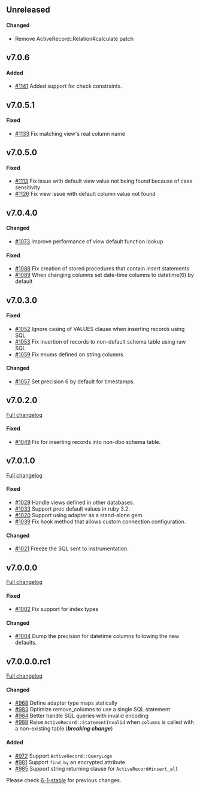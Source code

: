 ## Unreleased

#### Changed

- []() Remove ActiveRecord::Relation#calculate patch

## v7.0.6

#### Added

- [#1141](https://github.com/rails-sqlserver/activerecord-sqlserver-adapter/pull/1141) Added support for check constraints.

## v7.0.5.1

#### Fixed

- [#1133](https://github.com/rails-sqlserver/activerecord-sqlserver-adapter/pull/1133) Fix matching view's real column name

## v7.0.5.0

#### Fixed

- [#1113](https://github.com/rails-sqlserver/activerecord-sqlserver-adapter/pull/1113) Fix issue with default view value not being found because of case sensitivity
- [#1126](https://github.com/rails-sqlserver/activerecord-sqlserver-adapter/pull/1113) Fix view issue with default column value not found

## v7.0.4.0

#### Changed

- [#1073](https://github.com/rails-sqlserver/activerecord-sqlserver-adapter/pull/1073) Improve performance of view default function lookup

#### Fixed

- [#1088](https://github.com/rails-sqlserver/activerecord-sqlserver-adapter/pull/1088) Fix creation of stored procedures that contain insert statements
- [#1089](https://github.com/rails-sqlserver/activerecord-sqlserver-adapter/pull/1089) When changing columns set date-time columns to datetime(6) by default

## v7.0.3.0

#### Fixed

- [#1052](https://github.com/rails-sqlserver/activerecord-sqlserver-adapter/pull/1052) Ignore casing of VALUES clause when inserting records using SQL
- [#1053](https://github.com/rails-sqlserver/activerecord-sqlserver-adapter/pull/1053) Fix insertion of records to non-default schema table using raw SQL
- [#1059](https://github.com/rails-sqlserver/activerecord-sqlserver-adapter/pull/1059) Fix enums defined on string columns

#### Changed

- [#1057](https://github.com/rails-sqlserver/activerecord-sqlserver-adapter/pull/1057) Set precision 6 by default for timestamps.

## v7.0.2.0

[Full changelog](https://github.com/rails-sqlserver/activerecord-sqlserver-adapter/compare/v7.0.1.0...v7.0.2.0)

#### Fixed

- [#1049](https://github.com/rails-sqlserver/activerecord-sqlserver-adapter/pull/1049) Fix for inserting records into non-dbo schema table.

## v7.0.1.0

[Full changelog](https://github.com/rails-sqlserver/activerecord-sqlserver-adapter/compare/v7.0.0.0...v7.0.1.0)

#### Fixed

- [#1029](https://github.com/rails-sqlserver/activerecord-sqlserver-adapter/pull/1029) Handle views defined in other databases.
- [#1033](https://github.com/rails-sqlserver/activerecord-sqlserver-adapter/pull/1033) Support proc default values in ruby 3.2.
- [#1020](https://github.com/rails-sqlserver/activerecord-sqlserver-adapter/pull/1020) Support using adapter as a stand-alone gem.
- [#1039](https://github.com/rails-sqlserver/activerecord-sqlserver-adapter/pull/1039) Fix hook method that allows custom connection configuration.

#### Changed

- [#1021](https://github.com/rails-sqlserver/activerecord-sqlserver-adapter/pull/1021) Freeze the SQL sent to instrumentation.

## v7.0.0.0

[Full changelog](https://github.com/rails-sqlserver/activerecord-sqlserver-adapter/compare/v7.0.0.0.rc1...v7.0.0.0)

#### Fixed

- [#1002](https://github.com/rails-sqlserver/activerecord-sqlserver-adapter/pull/1002) Fix support for index types

#### Changed

- [#1004](https://github.com/rails-sqlserver/activerecord-sqlserver-adapter/pull/1004) Dump the precision for datetime columns following the new defaults.

## v7.0.0.0.rc1

[Full changelog](https://github.com/rails-sqlserver/activerecord-sqlserver-adapter/compare/6-1-stable...v7.0.0.0.rc1)

#### Changed

- [#968](https://github.com/rails-sqlserver/activerecord-sqlserver-adapter/pull/968) Define adapter type maps statically
- [#983](https://github.com/rails-sqlserver/activerecord-sqlserver-adapter/pull/983) Optimize remove_columns to use a single SQL statement
- [#984](https://github.com/rails-sqlserver/activerecord-sqlserver-adapter/pull/984) Better handle SQL queries with invalid encoding
- [#988](https://github.com/rails-sqlserver/activerecord-sqlserver-adapter/pull/988) Raise `ActiveRecord::StatementInvalid` when `columns` is called with a non-existing table (***breaking change***)

#### Added

- [#972](https://github.com/rails-sqlserver/activerecord-sqlserver-adapter/pull/972) Support `ActiveRecord::QueryLogs`
- [#981](https://github.com/rails-sqlserver/activerecord-sqlserver-adapter/pull/981) Support `find_by` an encrypted attribute
- [#985](https://github.com/rails-sqlserver/activerecord-sqlserver-adapter/pull/985) Support string returning clause for `ActiveRecord#insert_all`

Please check [6-1-stable](https://github.com/rails-sqlserver/activerecord-sqlserver-adapter/blob/6-1-stable/CHANGELOG.md) for previous changes.
